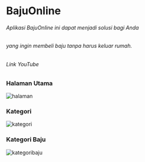 # BajuOnline

###### Aplikasi BajuOnline ini dapat menjadi solusi bagi Anda 
###### yang ingin membeli baju tanpa harus keluar rumah. 


###### Link YouTube


### Halaman Utama
![halaman](https://user-images.githubusercontent.com/105085563/177260899-82451807-8a12-495c-a00c-7183a30831b7.jpg)

### Kategori
![kategori](https://user-images.githubusercontent.com/105085563/177261277-21e7fc76-48f5-4aad-aeb8-c89813beeef0.jpg)

### Kategori Baju
![kategoribaju](https://user-images.githubusercontent.com/105085563/177261461-5cdade46-1935-4676-8cf0-3b344640ba95.jpg)




